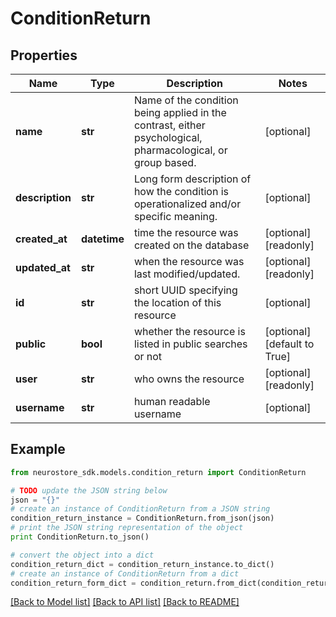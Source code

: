 # ConditionReturn


## Properties
Name | Type | Description | Notes
------------ | ------------- | ------------- | -------------
**name** | **str** | Name of the condition being applied in the contrast, either psychological, pharmacological, or group based. | [optional] 
**description** | **str** | Long form description of how the condition is operationalized and/or specific meaning. | [optional] 
**created_at** | **datetime** | time the resource was created on the database | [optional] [readonly] 
**updated_at** | **str** | when the resource was last modified/updated. | [optional] [readonly] 
**id** | **str** | short UUID specifying the location of this resource | [optional] 
**public** | **bool** | whether the resource is listed in public searches or not | [optional] [default to True]
**user** | **str** | who owns the resource | [optional] [readonly] 
**username** | **str** | human readable username | [optional] 

## Example

```python
from neurostore_sdk.models.condition_return import ConditionReturn

# TODO update the JSON string below
json = "{}"
# create an instance of ConditionReturn from a JSON string
condition_return_instance = ConditionReturn.from_json(json)
# print the JSON string representation of the object
print ConditionReturn.to_json()

# convert the object into a dict
condition_return_dict = condition_return_instance.to_dict()
# create an instance of ConditionReturn from a dict
condition_return_form_dict = condition_return.from_dict(condition_return_dict)
```
[[Back to Model list]](../README.md#documentation-for-models) [[Back to API list]](../README.md#documentation-for-api-endpoints) [[Back to README]](../README.md)


